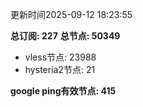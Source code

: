更新时间2025-09-12 18:23:55

**总订阅: 227**
**总节点: 50349**
- vless节点: 23988
- hysteria2节点: 21

**google ping有效节点: 415**
